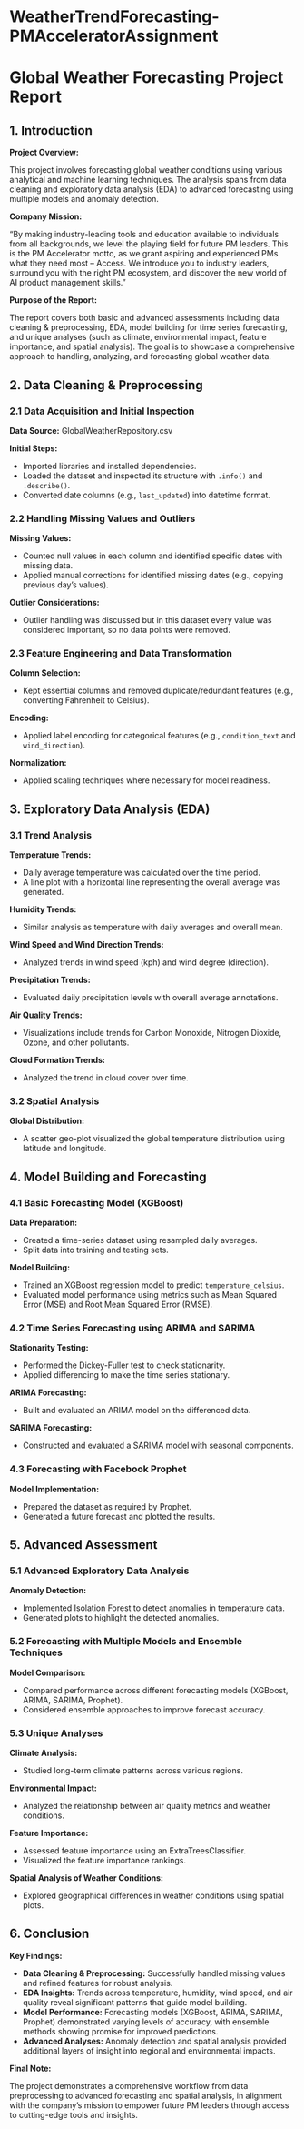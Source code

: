 # WeatherTrendForecasting-PMAcceleratorAssignment

# Global Weather Forecasting Project Report

## 1. Introduction

**Project Overview:**

This project involves forecasting global weather conditions using various analytical and machine learning techniques. The analysis spans from data cleaning and exploratory data analysis (EDA) to advanced forecasting using multiple models and anomaly detection.

**Company Mission:**

“By making industry-leading tools and education available to individuals from all backgrounds, we level the playing field for future PM leaders. This is the PM Accelerator motto, as we grant aspiring and experienced PMs what they need most – Access. We introduce you to industry leaders, surround you with the right PM ecosystem, and discover the new world of AI product management skills.”

**Purpose of the Report:**

The report covers both basic and advanced assessments including data cleaning & preprocessing, EDA, model building for time series forecasting, and unique analyses (such as climate, environmental impact, feature importance, and spatial analysis). The goal is to showcase a comprehensive approach to handling, analyzing, and forecasting global weather data.

## 2. Data Cleaning & Preprocessing

### 2.1 Data Acquisition and Initial Inspection

**Data Source:** GlobalWeatherRepository.csv

**Initial Steps:**
- Imported libraries and installed dependencies.
- Loaded the dataset and inspected its structure with `.info()` and `.describe()`.
- Converted date columns (e.g., `last_updated`) into datetime format.

### 2.2 Handling Missing Values and Outliers

**Missing Values:**
- Counted null values in each column and identified specific dates with missing data.
- Applied manual corrections for identified missing dates (e.g., copying previous day’s values).

**Outlier Considerations:**
- Outlier handling was discussed but in this dataset every value was considered important, so no data points were removed.

### 2.3 Feature Engineering and Data Transformation

**Column Selection:**
- Kept essential columns and removed duplicate/redundant features (e.g., converting Fahrenheit to Celsius).

**Encoding:**
- Applied label encoding for categorical features (e.g., `condition_text` and `wind_direction`).

**Normalization:**
- Applied scaling techniques where necessary for model readiness.

## 3. Exploratory Data Analysis (EDA)

### 3.1 Trend Analysis

**Temperature Trends:**
- Daily average temperature was calculated over the time period.
- A line plot with a horizontal line representing the overall average was generated.

**Humidity Trends:**
- Similar analysis as temperature with daily averages and overall mean.

**Wind Speed and Wind Direction Trends:**
- Analyzed trends in wind speed (kph) and wind degree (direction).

**Precipitation Trends:**
- Evaluated daily precipitation levels with overall average annotations.

**Air Quality Trends:**
- Visualizations include trends for Carbon Monoxide, Nitrogen Dioxide, Ozone, and other pollutants.

**Cloud Formation Trends:**
- Analyzed the trend in cloud cover over time.

### 3.2 Spatial Analysis

**Global Distribution:**
- A scatter geo-plot visualized the global temperature distribution using latitude and longitude.

## 4. Model Building and Forecasting

### 4.1 Basic Forecasting Model (XGBoost)

**Data Preparation:**
- Created a time-series dataset using resampled daily averages.
- Split data into training and testing sets.

**Model Building:**
- Trained an XGBoost regression model to predict `temperature_celsius`.
- Evaluated model performance using metrics such as Mean Squared Error (MSE) and Root Mean Squared Error (RMSE).

### 4.2 Time Series Forecasting using ARIMA and SARIMA

**Stationarity Testing:**
- Performed the Dickey-Fuller test to check stationarity.
- Applied differencing to make the time series stationary.

**ARIMA Forecasting:**
- Built and evaluated an ARIMA model on the differenced data.

**SARIMA Forecasting:**
- Constructed and evaluated a SARIMA model with seasonal components.

### 4.3 Forecasting with Facebook Prophet

**Model Implementation:**
- Prepared the dataset as required by Prophet.
- Generated a future forecast and plotted the results.

## 5. Advanced Assessment

### 5.1 Advanced Exploratory Data Analysis

**Anomaly Detection:**
- Implemented Isolation Forest to detect anomalies in temperature data.
- Generated plots to highlight the detected anomalies.

### 5.2 Forecasting with Multiple Models and Ensemble Techniques

**Model Comparison:**
- Compared performance across different forecasting models (XGBoost, ARIMA, SARIMA, Prophet).
- Considered ensemble approaches to improve forecast accuracy.

### 5.3 Unique Analyses

**Climate Analysis:**
- Studied long-term climate patterns across various regions.

**Environmental Impact:**
- Analyzed the relationship between air quality metrics and weather conditions.

**Feature Importance:**
- Assessed feature importance using an ExtraTreesClassifier.
- Visualized the feature importance rankings.

**Spatial Analysis of Weather Conditions:**
- Explored geographical differences in weather conditions using spatial plots.

## 6. Conclusion

**Key Findings:**

- **Data Cleaning & Preprocessing:** Successfully handled missing values and refined features for robust analysis.
- **EDA Insights:** Trends across temperature, humidity, wind speed, and air quality reveal significant patterns that guide model building.
- **Model Performance:** Forecasting models (XGBoost, ARIMA, SARIMA, Prophet) demonstrated varying levels of accuracy, with ensemble methods showing promise for improved predictions.
- **Advanced Analyses:** Anomaly detection and spatial analysis provided additional layers of insight into regional and environmental impacts.

**Final Note:**

The project demonstrates a comprehensive workflow from data preprocessing to advanced forecasting and spatial analysis, in alignment with the company’s mission to empower future PM leaders through access to cutting-edge tools and insights.
